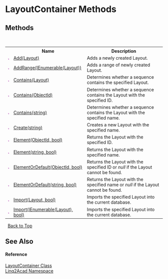 # LayoutContainer Methods
 

## Methods
&nbsp;<table><tr><th></th><th>Name</th><th>Description</th></tr><tr><td>![Public method](media/pubmethod.gif "Public method")</td><td><a href="M_Linq2Acad_LayoutContainer_Add.md">Add(Layout)</a></td><td>
Adds a newly created Layout.
&nbsp;</tr><tr><td>![Public method](media/pubmethod.gif "Public method")</td><td><a href="M_Linq2Acad_LayoutContainer_AddRange.md">AddRange(IEnumerable(Layout))</a></td><td>
Adds a range of newly created Layout.
&nbsp;</tr><tr><td>![Public method](media/pubmethod.gif "Public method")</td><td><a href="M_Linq2Acad_LayoutContainer_Contains_1.md">Contains(Layout)</a></td><td>
Determines whether a sequence contains the specified Layout.
&nbsp;</tr><tr><td>![Public method](media/pubmethod.gif "Public method")</td><td><a href="M_Linq2Acad_LayoutContainer_Contains.md">Contains(ObjectId)</a></td><td>
Determines whether a sequence contains the Layout with the specified ID.
&nbsp;</tr><tr><td>![Public method](media/pubmethod.gif "Public method")</td><td><a href="M_Linq2Acad_LayoutContainer_Contains_2.md">Contains(string)</a></td><td>
Determines whether a sequence contains the Layout with the specified name.
&nbsp;</tr><tr><td>![Public method](media/pubmethod.gif "Public method")</td><td><a href="M_Linq2Acad_LayoutContainer_Create.md">Create(string)</a></td><td>
Creates a new Layout with the specified name.</td></tr><tr><td>![Public method](media/pubmethod.gif "Public method")</td><td><a href="M_Linq2Acad_LayoutContainer_Element.md">Element(ObjectId, bool)</a></td><td>
Returns the Layout with the specified ID.
&nbsp;</tr><tr><td>![Public method](media/pubmethod.gif "Public method")</td><td><a href="M_Linq2Acad_LayoutContainer_Element_1.md">Element(string, bool)</a></td><td>
Returns the Layout with the specified name.
&nbsp;</tr><tr><td>![Public method](media/pubmethod.gif "Public method")</td><td><a href="M_Linq2Acad_LayoutContainer_ElementOrDefault.md">ElementOrDefault(ObjectId, bool)</a></td><td>
Returns the Layout with the specified ID or <i>null</i> if the Layout cannot be found.
&nbsp;</tr><tr><td>![Public method](media/pubmethod.gif "Public method")</td><td><a href="M_Linq2Acad_LayoutContainer_ElementOrDefault_1.md">ElementOrDefault(string, bool)</a></td><td>
Returns the Layout with the specified name or <i>null</i> if the Layout cannot be found.
&nbsp;</tr><tr><td>![Public method](media/pubmethod.gif "Public method")</td><td><a href="M_Linq2Acad_LayoutContainer_Import_1.md">Import(Layout, bool)</a></td><td>
Imports the specified Layout into the current database.
&nbsp;</tr><tr><td>![Public method](media/pubmethod.gif "Public method")</td><td><a href="M_Linq2Acad_LayoutContainer_Import.md">Import(IEnumerable(Layout), bool)</a></td><td>
Imports the specified Layout into the current database.
&nbsp;</tr></table>&nbsp;
<a href="#layoutcontainer-methods">Back to Top</a>

## See Also


#### Reference
<a href="T_Linq2Acad_LayoutContainer.md">LayoutContainer Class</a><br /><a href="N_Linq2Acad.md">Linq2Acad Namespace</a><br />
